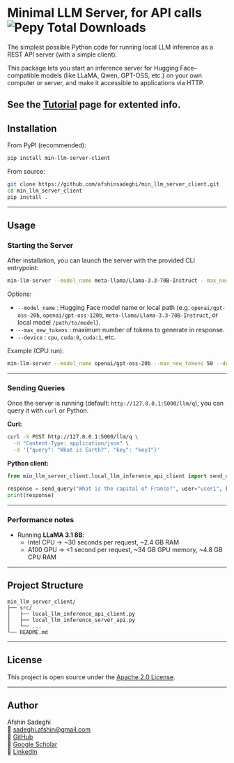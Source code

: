 


# Minimal LLM Server, for API calls   ![Pepy Total Downloads](https://img.shields.io/pepy/dt/min_llm_server_client)

The simplest possible Python code for running local LLM inference as a REST API server (with a simple client).

This package lets you start an inference server for Hugging Face–compatible models (like LLaMA, Qwen, GPT-OSS, etc.) on your own computer or server, and make it accessible to applications via HTTP.

See the [Tutorial](https://medium.com/@sadeghi.afshin/run-gpt-oss-20b-and-gpt-oss-120b-locally-with-a-minimal-api-server-in-the-style-of-openai-1872e68a93b7) page for extented info.
---

## Installation

From PyPI (recommended):

```bash
pip install min-llm-server-client
```

From source:

```bash
git clone https://github.com/afshinsadeghi/min_llm_server_client.git
cd min_llm_server_client
pip install .
```

---

## Usage

### Starting the Server

After installation, you can launch the server with the provided CLI entrypoint:

```bash
min-llm-server --model_name meta-llama/Llama-3.3-70B-Instruct --max_new_tokens 100 --device cuda:0
```

Options:
- `--model_name` : Hugging Face model name or local path (e.g. `openai/gpt-oss-20b`, `openai/gpt-oss-120b`, `meta-llama/Llama-3.3-70B-Instruct`, or local model `/path/to/model`).
- `--max_new_tokens` : maximum number of tokens to generate in response.
- `--device` : `cpu`, `cuda:0`, `cuda:1`, etc.

Example (CPU run):

```bash
min-llm-server --model_name openai/gpt-oss-20b --max_new_tokens 50 --device cpu
```

---

### Sending Queries

Once the server is running (default: `http://127.0.0.1:5000/llm/q`), you can query it with `curl` or Python.

**Curl:**

```bash
curl -X POST http://127.0.0.1:5000/llm/q \
  -H "Content-Type: application/json" \
  -d '{"query": "What is Earth?", "key": "key1"}'
```

**Python client:**

```python
from min_llm_server_client.local_llm_inference_api_client import send_query

response = send_query("What is the capital of France?", user="user1", key="key1")
print(response)
```

---

### Performance notes

- Running **LLaMA 3.1 8B**:
  - Intel CPU → ~30 seconds per request, ~2.4 GB RAM
  - A100 GPU → <1 second per request, ~34 GB GPU memory, ~4.8 GB CPU RAM

---

## Project Structure

```
min_llm_server_client/
├── src/
│   ├── local_llm_inference_api_client.py
│   ├── local_llm_inference_server_api.py
│   └── ...
└── README.md
```

---

## License

This project is open source under the [Apache 2.0 License](./LICENSE).

---

## Author
Afshin Sadeghi  
📧 sadeghi.afshin@gmail.com  
🔗 [GitHub](https://github.com/afshinsadeghi)  
🔗 [Google Scholar](https://scholar.google.com/citations?user=uWTszVEAAAAJ&hl=en&oi=ao)  
🔗 [LinkedIn](https://www.linkedin.com/in/afshin-sadeghi)

